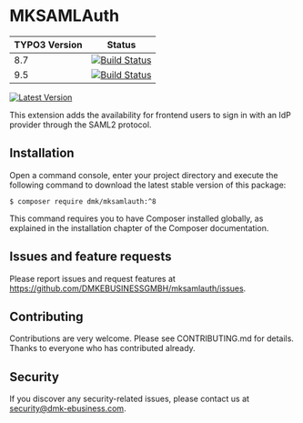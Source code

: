 # MKSAMLAuth

| TYPO3 Version | Status                                                                                                                                     |
| ------------- | ------------------------------------------------------------------------------------------------------------------------------------------ |
| 8.7           | [![Build Status](https://api.travis-ci.org/DMKEBUSINESSGMBH/mksamlauth.svg?branch=8.7)](https://travis-ci.org/DMKEBUSINESSGMBH/mksamlauth) |
| 9.5           | [![Build Status](https://api.travis-ci.org/DMKEBUSINESSGMBH/mksamlauth.svg?branch=9.5)](https://travis-ci.org/DMKEBUSINESSGMBH/mksamlauth) |

[![Latest Version](https://img.shields.io/packagist/v/dmk/mksamlauth.svg?style=flat-square)](https://github.com/DMKEBUSINESSGMBH/mksamlauth/releases)

This extension adds the availability for frontend users to sign in with
an IdP provider through the SAML2 protocol.

## Installation

Open a command console, enter your project directory and execute the following command to download the latest stable version of this package:

```
$ composer require dmk/mksamlauth:^8
```

This command requires you to have Composer installed globally, as explained in the installation chapter of the Composer documentation.

## Issues and feature requests

Please report issues and request features at https://github.com/DMKEBUSINESSGMBH/mksamlauth/issues.

## Contributing

Contributions are very welcome. Please see CONTRIBUTING.md for details. Thanks to everyone who has contributed already.

## Security

If you discover any security-related issues, please contact us at security@dmk-ebusiness.com.
